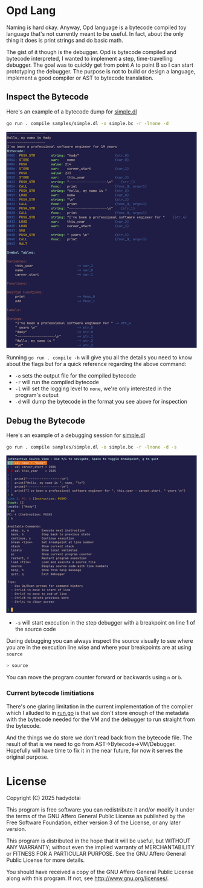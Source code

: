 # Opd Lang

Naming is hard okay. Anyway, Opd language is a bytecode compiled toy language
that's not currently meant to be useful. In fact, about the only thing it does
is print strings and do basic math.

The gist of it though is the debugger. Opd is bytecode compiled and bytecode
interpreted, I wanted to implement a step, time-travelling debugger. The goal
was to quickly get from point A to point B so I can start prototyping the
debugger. The purpose is not to build or design a language, implement a good
compiler or AST to bytecode translation.

## Inspect the Bytecode

Here's an example of a bytecode dump for [simple.dl](./samples/simple.dl)

```sh
go run . compile samples/simple.dl -o simple.bc -r -lnone -d
```

![simple.dl bytecode dump](./public/simple.dl-bytecodedump.png)

Running `go run . compile -h` will give you all the details you need to know
about the flags but for a quick reference regarding the above command:

- `-o` sets the output file for the compiled bytecode
- `-r` will run the compiled bytecode
- `-l` will set the logging level to `none`, we're only interested in the
  program's output
- `-d` will dump the bytecode in the format you see above for inspection

## Debug the Bytecode

Here's an example of a debugging session for [simple.dl](./samples/simple.dl)

```sh
go run . compile samples/simple.dl -o simple.bc -r -lnone -d -s
```

![simple.dl bytecode dump](./public/debugger.png)

- `-s` will start execution in the step debugger with a breakpoint on line 1 of
  the source code

During debugging you can always inspect the source visually to see where you are
in the execution line wise and where your breakpoints are at using `source`

```sh
> source
```

You can move the program counter forward or backwards using `n` or `b`.

### Current bytecode limitiations

There's one glaring limitation in the current implementation of the compiler
which I alluded to in [run.go](./run.go) is that we don't store enough of the
metadata with the bytecode needed for the VM and the debugger to run straight
from the bytecode.

And the things we do store we don't read back from the bytecode file. The result
of that is we need to go from AST->Bytecode->VM/Debugger. Hopefully will have
time to fix it in the near future, for now it serves the original purpose.

# License

Copyright (C) 2025 hadydotai

This program is free software: you can redistribute it and/or modify it under
the terms of the GNU Affero General Public License as published by the Free
Software Foundation, either version 3 of the License, or any later version.

This program is distributed in the hope that it will be useful, but WITHOUT ANY
WARRANTY; without even the implied warranty of MERCHANTABILITY or FITNESS FOR A
PARTICULAR PURPOSE. See the GNU Affero General Public License for more details.

You should have received a copy of the GNU Affero General Public License along
with this program. If not, see <http://www.gnu.org/licenses/>.
